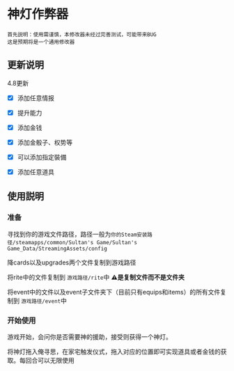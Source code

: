# 神灯作弊器

```
首先説明：使用需谨慎，本修改器未经过完善测试，可能带来BUG
这是预期将是一个通用修改器
```

## 更新说明

4.8更新

- [x] 添加任意情报
- [x] 提升能力
- [x] 添加金钱
- [x] 添加金骰子、权势等

- [x] 可以添加指定裝備
- [x] 添加任意道具

## 使用説明

### 准备

寻找到你的游戏文件路径，路径一般为`你的Steam安装路径/steamapps/common/Sultan's Game/Sultan's Game_Data/StreamingAssets/config`

降cards以及upgrades两个文件复制到游戏路径

将rite中的文件复制到 `游戏路径/rite`中 **⚠是复制文件而不是文件夹**

将event中的文件以及event子文件夹下（目前只有equips和items）的所有文件复制到 `游戏路径/event`中

### 开始使用

游戏开始，会问你是否需要神的援助，接受则获得一个神灯。

将神灯拖入俺寻思，在家宅触发仪式，拖入对应的位置即可实现道具或者金钱的获取。每回合可以无限使用


